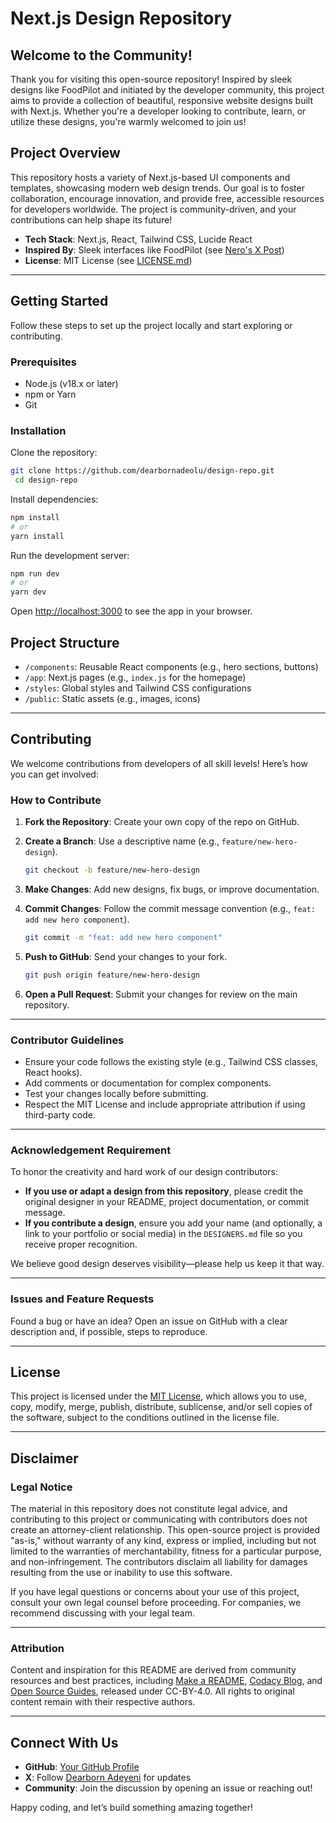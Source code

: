 
# Next.js Design Repository

## Welcome to the Community!

Thank you for visiting this open-source repository! Inspired by sleek designs like FoodPilot and initiated by the developer community, this project aims to provide a collection of beautiful, responsive website designs built with Next.js. Whether you're a developer looking to contribute, learn, or utilize these designs, you're warmly welcomed to join us!

## Project Overview

This repository hosts a variety of Next.js-based UI components and templates, showcasing modern web design trends. Our goal is to foster collaboration, encourage innovation, and provide free, accessible resources for developers worldwide. The project is community-driven, and your contributions can help shape its future!

- **Tech Stack**: Next.js, React, Tailwind CSS, Lucide React  
- **Inspired By**: Sleek interfaces like FoodPilot (see [Nero's X Post](https://x.com/nerooeth/status/1953452697815863445))  
- **License**: MIT License (see [LICENSE.md](#license))  

---

## Getting Started

Follow these steps to set up the project locally and start exploring or contributing.

### Prerequisites

- Node.js (v18.x or later)  
- npm or Yarn  
- Git  

### Installation

 Clone the repository:
   ```bash
   git clone https://github.com/dearbornadeolu/design-repo.git
    cd design-repo
````

 Install dependencies:

   ```bash
   npm install
   # or
   yarn install
   ```

 Run the development server:

   ```bash
   npm run dev
   # or
   yarn dev
   ```

   Open [http://localhost:3000](http://localhost:3000) to see the app in your browser.


## Project Structure

* `/components`: Reusable React components (e.g., hero sections, buttons)
* `/app`: Next.js pages (e.g., `index.js` for the homepage)
* `/styles`: Global styles and Tailwind CSS configurations
* `/public`: Static assets (e.g., images, icons)

---

## Contributing

We welcome contributions from developers of all skill levels! Here’s how you can get involved:

### How to Contribute

1. **Fork the Repository**: Create your own copy of the repo on GitHub.
2. **Create a Branch**: Use a descriptive name (e.g., `feature/new-hero-design`).

   ```bash
   git checkout -b feature/new-hero-design
   ```
3. **Make Changes**: Add new designs, fix bugs, or improve documentation.
4. **Commit Changes**: Follow the commit message convention (e.g., `feat: add new hero component`).

   ```bash
   git commit -m "feat: add new hero component"
   ```
5. **Push to GitHub**: Send your changes to your fork.

   ```bash
   git push origin feature/new-hero-design
   ```
6. **Open a Pull Request**: Submit your changes for review on the main repository.

---

### Contributor Guidelines

* Ensure your code follows the existing style (e.g., Tailwind CSS classes, React hooks).
* Add comments or documentation for complex components.
* Test your changes locally before submitting.
* Respect the MIT License and include appropriate attribution if using third-party code.

---

### **Acknowledgement Requirement**

To honor the creativity and hard work of our design contributors:

* **If you use or adapt a design from this repository**, please credit the original designer in your README, project documentation, or commit message.
* **If you contribute a design**, ensure you add your name (and optionally, a link to your portfolio or social media) in the `DESIGNERS.md` file so you receive proper recognition.

We believe good design deserves visibility—please help us keep it that way.

---

### Issues and Feature Requests

Found a bug or have an idea? Open an issue on GitHub with a clear description and, if possible, steps to reproduce.

---

## License

This project is licensed under the [MIT License](LICENSE.md), which allows you to use, copy, modify, merge, publish, distribute, sublicense, and/or sell copies of the software, subject to the conditions outlined in the license file.

---

## Disclaimer

### Legal Notice

The material in this repository does not constitute legal advice, and contributing to this project or communicating with contributors does not create an attorney-client relationship. This open-source project is provided "as-is," without warranty of any kind, express or implied, including but not limited to the warranties of merchantability, fitness for a particular purpose, and non-infringement. The contributors disclaim all liability for damages resulting from the use or inability to use this software.

If you have legal questions or concerns about your use of this project, consult your own legal counsel before proceeding. For companies, we recommend discussing with your legal team.

---

### Attribution

Content and inspiration for this README are derived from community resources and best practices, including [Make a README](https://www.makeareadme.com), [Codacy Blog](https://blog.codacy.com), and [Open Source Guides](https://opensource.guide), released under CC-BY-4.0. All rights to original content remain with their respective authors.

---

## Connect With Us

* **GitHub**: [Your GitHub Profile](https://github.com/dearbornadeolu)
* **X**: Follow [Dearborn Adeyeni](https://x.com/DearbornAdeyeni) for updates
* **Community**: Join the discussion by opening an issue or reaching out!

Happy coding, and let’s build something amazing together!


